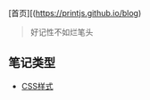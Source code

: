 [首页][(https://printjs.github.io/blog)

> 好记性不如烂笔头

## 笔记类型
* [CSS样式](https://printjs.github.io/blog/docs/css)